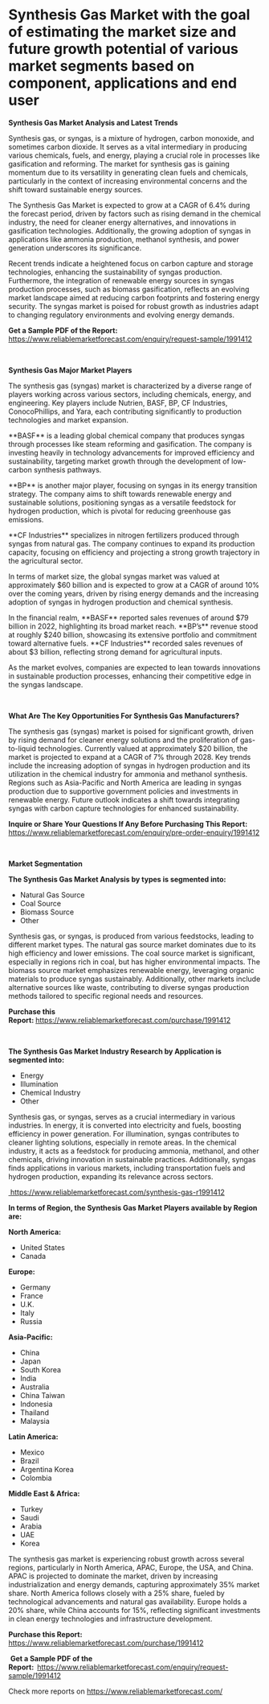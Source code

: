 <p><h1>Synthesis Gas Market with the goal of estimating the market size and future growth potential of various market segments based on component, applications and end user</h1></p><p><strong>Synthesis Gas Market Analysis and Latest Trends</strong></p>
<p><p>Synthesis gas, or syngas, is a mixture of hydrogen, carbon monoxide, and sometimes carbon dioxide. It serves as a vital intermediary in producing various chemicals, fuels, and energy, playing a crucial role in processes like gasification and reforming. The market for synthesis gas is gaining momentum due to its versatility in generating clean fuels and chemicals, particularly in the context of increasing environmental concerns and the shift toward sustainable energy sources.</p><p>The Synthesis Gas Market is expected to grow at a CAGR of 6.4% during the forecast period, driven by factors such as rising demand in the chemical industry, the need for cleaner energy alternatives, and innovations in gasification technologies. Additionally, the growing adoption of syngas in applications like ammonia production, methanol synthesis, and power generation underscores its significance. </p><p>Recent trends indicate a heightened focus on carbon capture and storage technologies, enhancing the sustainability of syngas production. Furthermore, the integration of renewable energy sources in syngas production processes, such as biomass gasification, reflects an evolving market landscape aimed at reducing carbon footprints and fostering energy security. The syngas market is poised for robust growth as industries adapt to changing regulatory environments and evolving energy demands.</p></p>
<p><strong>Get a Sample PDF of the Report:&nbsp;</strong> <a href="https://www.reliablemarketforecast.com/enquiry/request-sample/1991412?utm_campaign=3120&utm_medium=2&utm_source=Github&utm_content=ia&utm_term=31032025&utm_id=synthesis-gas">https://www.reliablemarketforecast.com/enquiry/request-sample/1991412</a></p>
<p>&nbsp;</p>
<p><strong>Synthesis Gas Major Market Players</strong></p>
<p><p>The synthesis gas (syngas) market is characterized by a diverse range of players working across various sectors, including chemicals, energy, and engineering. Key players include Nutrien, BASF, BP, CF Industries, ConocoPhillips, and Yara, each contributing significantly to production technologies and market expansion.</p><p>**BASF** is a leading global chemical company that produces syngas through processes like steam reforming and gasification. The company is investing heavily in technology advancements for improved efficiency and sustainability, targeting market growth through the development of low-carbon synthesis pathways.</p><p>**BP** is another major player, focusing on syngas in its energy transition strategy. The company aims to shift towards renewable energy and sustainable solutions, positioning syngas as a versatile feedstock for hydrogen production, which is pivotal for reducing greenhouse gas emissions.</p><p>**CF Industries** specializes in nitrogen fertilizers produced through syngas from natural gas. The company continues to expand its production capacity, focusing on efficiency and projecting a strong growth trajectory in the agricultural sector.</p><p>In terms of market size, the global syngas market was valued at approximately $60 billion and is expected to grow at a CAGR of around 10% over the coming years, driven by rising energy demands and the increasing adoption of syngas in hydrogen production and chemical synthesis.</p><p>In the financial realm, **BASF** reported sales revenues of around $79 billion in 2022, highlighting its broad market reach. **BP’s** revenue stood at roughly $240 billion, showcasing its extensive portfolio and commitment toward alternative fuels. **CF Industries** recorded sales revenues of about $3 billion, reflecting strong demand for agricultural inputs. </p><p>As the market evolves, companies are expected to lean towards innovations in sustainable production processes, enhancing their competitive edge in the syngas landscape.</p></p>
<p>&nbsp;</p>
<p><strong>What Are The Key Opportunities For Synthesis Gas Manufacturers?</strong></p>
<p><p>The synthesis gas (syngas) market is poised for significant growth, driven by rising demand for cleaner energy solutions and the proliferation of gas-to-liquid technologies. Currently valued at approximately $20 billion, the market is projected to expand at a CAGR of 7% through 2028. Key trends include the increasing adoption of syngas in hydrogen production and its utilization in the chemical industry for ammonia and methanol synthesis. Regions such as Asia-Pacific and North America are leading in syngas production due to supportive government policies and investments in renewable energy. Future outlook indicates a shift towards integrating syngas with carbon capture technologies for enhanced sustainability.</p></p>
<p><strong>Inquire or Share Your Questions If Any Before Purchasing This Report:</strong> <a href="https://www.reliablemarketforecast.com/enquiry/pre-order-enquiry/1991412?utm_campaign=3120&utm_medium=2&utm_source=Github&utm_content=ia&utm_term=31032025&utm_id=synthesis-gas">https://www.reliablemarketforecast.com/enquiry/pre-order-enquiry/1991412</a></p>
<p>&nbsp;</p>
<p><strong>Market Segmentation</strong></p>
<p><strong>The Synthesis Gas Market Analysis by types is segmented into:</strong></p>
<p><ul><li>Natural Gas Source</li><li>Coal Source</li><li>Biomass Source</li><li>Other</li></ul></p>
<p><p>Synthesis gas, or syngas, is produced from various feedstocks, leading to different market types. The natural gas source market dominates due to its high efficiency and lower emissions. The coal source market is significant, especially in regions rich in coal, but has higher environmental impacts. The biomass source market emphasizes renewable energy, leveraging organic materials to produce syngas sustainably. Additionally, other markets include alternative sources like waste, contributing to diverse syngas production methods tailored to specific regional needs and resources.</p></p>
<p><strong>Purchase this Report:&nbsp;</strong><a href="https://www.reliablemarketforecast.com/purchase/1991412?utm_campaign=3120&utm_medium=2&utm_source=Github&utm_content=ia&utm_term=31032025&utm_id=synthesis-gas">https://www.reliablemarketforecast.com/purchase/1991412</a></p>
<p>&nbsp;</p>
<p><strong>The Synthesis Gas Market Industry Research by Application is segmented into:</strong></p>
<p><ul><li>Energy</li><li>Illumination</li><li>Chemical Industry</li><li>Other</li></ul></p>
<p><p>Synthesis gas, or syngas, serves as a crucial intermediary in various industries. In energy, it is converted into electricity and fuels, boosting efficiency in power generation. For illumination, syngas contributes to cleaner lighting solutions, especially in remote areas. In the chemical industry, it acts as a feedstock for producing ammonia, methanol, and other chemicals, driving innovation in sustainable practices. Additionally, syngas finds applications in various markets, including transportation fuels and hydrogen production, expanding its relevance across sectors.</p></p>
<p><a href="https://www.reliablemarketforecast.com/synthesis-gas-r1991412?utm_campaign=3120&utm_medium=2&utm_source=Github&utm_content=ia&utm_term=31032025&utm_id=synthesis-gas">&nbsp;https://www.reliablemarketforecast.com/synthesis-gas-r1991412</a></p>
<p><strong>In terms of Region, the Synthesis Gas Market Players available by Region are:</strong></p>
<p>
    <p> <strong> North America: </strong>
        <ul>
            <li>United States</li>
            <li>Canada</li>
        </ul>
        </p> 
    <p> <strong> Europe: </strong>
        <ul>
            <li>Germany</li>
            <li>France</li>
            <li>U.K.</li>
            <li>Italy</li>
            <li>Russia</li>
        </ul>
        </p> 
    <p> <strong> Asia-Pacific: </strong>
        <ul>
            <li>China</li>
            <li>Japan</li>
            <li>South Korea</li>
            <li>India</li>
            <li>Australia</li>
            <li>China Taiwan</li>
            <li>Indonesia</li>
            <li>Thailand</li>
            <li>Malaysia</li>
        </ul>
        </p> 
    <p> <strong> Latin America: </strong>
        <ul>
            <li>Mexico</li>
            <li>Brazil</li>
            <li>Argentina Korea</li>
            <li>Colombia</li>
        </ul>
        </p> 
    <p> <strong> Middle East & Africa: </strong>
        <ul>
            <li>Turkey</li>
            <li>Saudi</li>
            <li>Arabia</li>
            <li>UAE</li>
            <li>Korea</li>
        </ul>
    </p>
    </p>
<p><p>The synthesis gas market is experiencing robust growth across several regions, particularly in North America, APAC, Europe, the USA, and China. APAC is projected to dominate the market, driven by increasing industrialization and energy demands, capturing approximately 35% market share. North America follows closely with a 25% share, fueled by technological advancements and natural gas availability. Europe holds a 20% share, while China accounts for 15%, reflecting significant investments in clean energy technologies and infrastructure development.</p></p>
<p><strong>Purchase this Report: </strong><a href="https://www.reliablemarketforecast.com/purchase/1991412?utm_campaign=3120&utm_medium=2&utm_source=Github&utm_content=ia&utm_term=31032025&utm_id=synthesis-gas">https://www.reliablemarketforecast.com/purchase/1991412</a></p>
<p>&nbsp;<strong>Get a Sample PDF of the Report:&nbsp;&nbsp;</strong><a href="https://www.reliablemarketforecast.com/enquiry/request-sample/1991412?utm_campaign=3120&utm_medium=2&utm_source=Github&utm_content=ia&utm_term=31032025&utm_id=synthesis-gas">https://www.reliablemarketforecast.com/enquiry/request-sample/1991412</a></p>
<p><strong></strong></p>
<p>Check more reports on <a href="https://www.reliablemarketforecast.com/?utm_campaign=3120&utm_medium=2&utm_source=Github&utm_content=ia&utm_term=31032025&utm_id=synthesis-gas">https://www.reliablemarketforecast.com/</a></p>